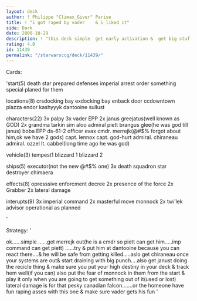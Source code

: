 ```yaml
---
layout: deck
author: ! Philippe "Climax_Giver" Parise
title: ! "i got raped by vader    & i liked it"
side: Dark
date: 2000-10-29
description: ! "this deck simple  get early activation &  get big stuff out to drian or pound.....a newbie style deck....but made to win"
rating: 4.0
id: 11439
permalink: "/starwarsccg/deck/11439/"
---
```

Cards: 

'start(5)
death star
prepared defenses
imperial arrest order
something special planed for them


locations(8)
crsdocking bay
exdocking bay
enback door
ccdowntown plazza
endor
kashyyyk
dantooine
sullust

characters(22)
3x  palpy
3x vader EPP
2x janus greejatus(well known as GOD)
2x grandma tarkin
sim aloo
admiral piett
brangus glee(he was god till janus)
boba EPP
ds-61-2
officer evax
cmdr. merrejk(@#$% forgot about him,ok we have 2 gods)
capt. lennox
capt. god-hurt
admiral. chiraneau
admiral. ozzel
lt. cabbel(long time ago he was god)

vehicle(3)
tempest1
blizzard 1
blizzard 2

ships(5)
executor(not the new @#$% one)
3x death squadron star destroyer
chimaera

effects(8)
opresssive enforcment
decree
2x presence of the force
2x Grabber
2x lateral damage

interupts(9)
3x imperial command
2x masterful move
monnock
2x twi’lek  advisor
operational as planned







'

Strategy: '

ok......simple ......get merrejk out(he is a cmdr so piett can get him.....imp command can get piett) ......try & put him at dantooine because you can react there....& he will be safe from getting killed.....aslo get chiraneau once your systems are out& start draining with big punch....also get janust doing the recicle thing & make sure you put your high destiny in your deck & track hem well(if you can)
also put the fear of monnock in them  from the start & play it only when you are going to get something out of it(used or lost)
lateral damage is for that pesky canadian falcon.......or the homeone
have fun raping asses with this one & make sure vader gets his fun
'

